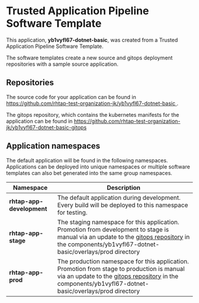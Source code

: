 # Trusted Application Pipeline Software Template

This application, **yb1vyfl67-dotnet-basic**, was created from a Trusted Application Pipeline Software Template.

The software templates create a new source and gitops deployment repositories with a sample source application. 

## Repositories

The source code for your application can be found in [https://github.com/rhtap-test-organization-jk/yb1vyfl67-dotnet-basic ](https://github.com/rhtap-test-organization-jk/yb1vyfl67-dotnet-basic ).
 
The gitops repository, which contains the kubernetes manifests for the application can be found in 
[https://github.com/rhtap-test-organization-jk/yb1vyfl67-dotnet-basic-gitops ](https://github.com/rhtap-test-organization-jk/yb1vyfl67-dotnet-basic-gitops ) 

## Application namespaces 

The default application will be found in the following namespaces. Applications can be deployed into unique namespaces or multiple software templates can also bet generated into the same group namespaces.  

|  Namespace   |  Description   |  
| -------- | -------- |   
| **rhtap-app-development** | The default application during development. Every build will be deployed to this namespace for testing. | 
| **rhtap-app-stage** | The staging namespace for this application. Promotion from development to stage is manual via an update to the [gitops repository](https://github.com/rhtap-test-organization-jk/yb1vyfl67-dotnet-basic-gitops ) in the components/yb1vyfl67-dotnet-basic/overlays/prod directory |  
| **rhtap-app-prod** | The production namespace for this application. Promotion from stage to production is manual via an update to the [gitops repository](https://github.com/rhtap-test-organization-jk/yb1vyfl67-dotnet-basic-gitops ) in the components/yb1vyfl67-dotnet-basic/overlays/prod directory | 